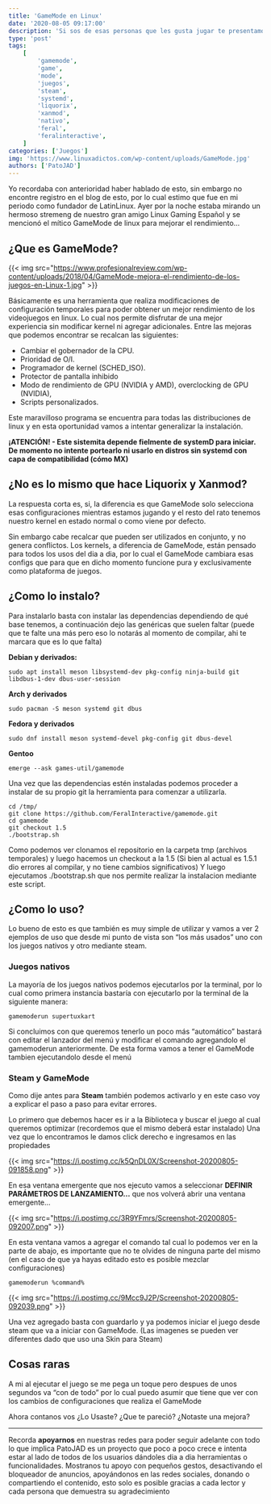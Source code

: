 ```yaml
---
title: 'GameMode en Linux'
date: '2020-08-05 09:17:00'
description: 'Si sos de esas personas que les gusta jugar te presentamos GameMode, una herramienta que mejora tu experiencia en los videojuegos'
type: 'post'
tags:
    [
        'gamemode',
        'game',
        'mode',
        'juegos',
        'steam',
        'systemd',
        'liquorix',
        'xanmod',
        'nativo',
        'feral',
        'feralinteractive',
    ]
categories: ['Juegos']
img: 'https://www.linuxadictos.com/wp-content/uploads/GameMode.jpg'
authors: ['PatoJAD']
---
```


Yo recordaba con anterioridad haber hablado de esto, sin embargo no encontre registro en el blog de esto, por lo cual estimo que fue en mi periodo como fundador de LatinLinux. Ayer por la noche estaba mirando un hermoso stremeng de nuestro gran amigo Linux Gaming Español y se mencionó el mítico GameMode de linux para mejorar el rendimiento…

## ¿Que es GameMode?

{{< img src="https://www.profesionalreview.com/wp-content/uploads/2018/04/GameMode-mejora-el-rendimiento-de-los-juegos-en-Linux-1.jpg" >}}

Básicamente es una herramienta que realiza modificaciones de configuración temporales para poder obtener un mejor rendimiento de los videojuegos en linux. Lo cual nos permite disfrutar de una mejor experiencia sin modificar kernel ni agregar adicionales. Entre las mejoras que podemos encontrar se recalcan las siguientes:

-   Cambiar el gobernador de la CPU.
-   Prioridad de O/I.
-   Programador de kernel (SCHED_ISO).
-   Protector de pantalla inhibido
-   Modo de rendimiento de GPU (NVIDIA y AMD), overclocking de GPU (NVIDIA),
-   Scripts personalizados.

Este maravilloso programa se encuentra para todas las distribuciones de linux y en esta oportunidad vamos a intentar generalizar la instalación.

**¡ATENCIÓN! - Este sistemita depende fielmente de systemD para iniciar. De momento no intente portearlo ni usarlo en distros sin systemd con capa de compatibilidad (cómo MX)**

## ¿No es lo mismo que hace Liquorix y Xanmod?

La respuesta corta es, si, la diferencia es que GameMode solo selecciona esas configuraciones mientras estamos jugando y el resto del rato tenemos nuestro kernel en estado normal o como viene por defecto.

Sin embargo cabe recalcar que pueden ser utilizados en conjunto, y no genera conflictos. Los kernels, a diferencia de GameMode, están pensado para todos los usos del dia a dia, por lo cual el GameMode cambiara esas configs que para que en dicho momento funcione pura y exclusivamente como plataforma de juegos.

## ¿Como lo instalo?

Para instalarlo basta con instalar las dependencias dependiendo de qué base tenemos, a continuación dejo las genéricas que suelen faltar (puede que te falte una más pero eso lo notarás al momento de compilar, ahi te marcara que es lo que falta)

**Debian y derivados:**

    sudo apt install meson libsystemd-dev pkg-config ninja-build git libdbus-1-dev dbus-user-session

**Arch y derivados**

    sudo pacman -S meson systemd git dbus

**Fedora y derivados**

    sudo dnf install meson systemd-devel pkg-config git dbus-devel

**Gentoo**

    emerge --ask games-util/gamemode

Una vez que las dependencias estén instaladas podemos proceder a instalar de su propio git la herramienta para comenzar a utilizarla.

    cd /tmp/
    git clone https://github.com/FeralInteractive/gamemode.git
    cd gamemode
    git checkout 1.5
    ./bootstrap.sh

Como podemos ver clonamos el repositorio en la carpeta tmp (archivos temporales) y luego hacemos un checkout a la 1.5 (Si bien al actual es 1.5.1 dio errores al compilar, y no tiene cambios significativos) Y luego ejecutamos ./bootstrap.sh que nos permite realizar la instalacion mediante este script.

## ¿Como lo uso?

Lo bueno de esto es que también es muy simple de utilizar y vamos a ver 2 ejemplos de uso que desde mi punto de vista son “los más usados” uno con los juegos nativos y otro mediante steam.

### Juegos nativos

La mayoría de los juegos nativos podemos ejecutarlos por la terminal, por lo cual como primera instancia bastaría con ejecutarlo por la terminal de la siguiente manera:

    gamemoderun supertuxkart

Si concluimos con que queremos tenerlo un poco más “automático” bastará con editar el lanzador del menú y modificar el comando agregandolo el gamemoderun anteriormente. De esta forma vamos a tener el GameMode tambien ejecutandolo desde el menú

### Steam y GameMode

Como dije antes para **Steam** también podemos activarlo y en este caso voy a explicar el paso a paso para evitar errores.

Lo primero que debemos hacer es ir a la Biblioteca y buscar el juego al cual queremos optimizar (recordemos que el mismo deberá estar instalado) Una vez que lo encontramos le damos click derecho e ingresamos en las propiedades

{{< img src="https://i.postimg.cc/k5QnDL0X/Screenshot-20200805-091858.png" >}}

En esa ventana emergente que nos ejecuto vamos a seleccionar **DEFINIR PARÁMETROS DE LANZAMIENTO...** que nos volverá abrir una ventana emergente…

{{< img src="https://i.postimg.cc/3R9YFmrs/Screenshot-20200805-092007.png" >}}

En esta ventana vamos a agregar el comando tal cual lo podemos ver en la parte de abajo, es importante que no te olvides de ninguna parte del mismo (en el caso de que ya hayas editado esto es posible mezclar configuraciones)

    gamemoderun %command%

{{< img src="https://i.postimg.cc/9Mcc9J2P/Screenshot-20200805-092039.png" >}}

Una vez agregado basta con guardarlo y ya podemos iniciar el juego desde steam que va a iniciar con GameMode. (Las imagenes se pueden ver diferentes dado que uso una Skin para Steam)

## Cosas raras

A mi al ejecutar el juego se me pega un toque pero despues de unos segundos va “con de todo” por lo cual puedo asumir que tiene que ver con los cambios de configuraciones que realiza el GameMode

Ahora contanos vos ¿Lo Usaste? ¿Que te pareció? ¿Notaste una mejora?

---

Recorda **apoyarnos** en nuestras redes para poder seguir adelante con todo lo que implica PatoJAD es un proyecto que poco a poco crece e intenta estar al lado de todos de los usuarios dándoles dia a dia herramientas o funcionalidades. Mostranos tu apoyo con pequeños gestos, desactivando el bloqueador de anuncios, apoyándonos en las redes sociales, donando o compartiendo el contenido, esto solo es posible gracias a cada lector y cada persona que demuestra su agradecimiento
